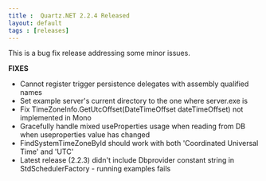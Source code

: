 ```yaml
---
title :  Quartz.NET 2.2.4 Released
layout: default
tags : [releases]
---
```



This is a bug fix release addressing some minor issues.

__FIXES__

* Cannot register trigger persistence delegates with assembly qualified names
* Set example server's current directory to the one where server.exe is
* Fix TimeZoneInfo.GetUtcOffset(DateTimeOffset dateTimeOffset) not implemented in Mono
* Gracefully handle mixed useProperties usage when reading from DB when useproperties value has changed
* FindSystemTimeZoneById should work with both 'Coordinated Universal Time' and 'UTC'
* Latest release (2.2.3) didn't include Dbprovider constant string in StdSchedulerFactory - running examples fails


<Download />
